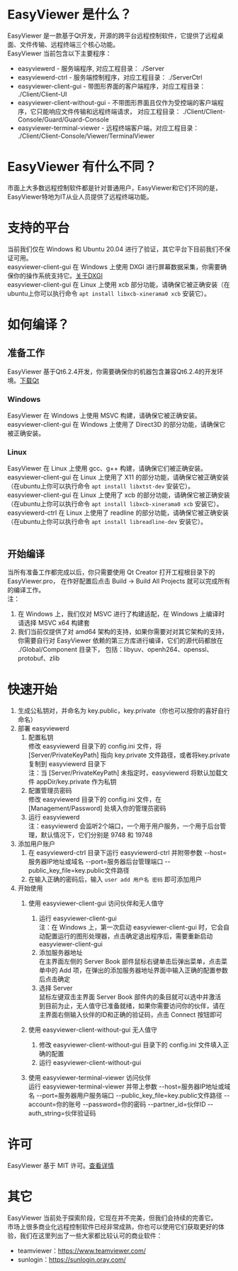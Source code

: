 # EasyViewer 是什么？
EasyViewer 是一款基于Qt开发，开源的跨平台远程控制软件，它提供了远程桌面、文件传输、远程终端三个核心功能。 <br/>
EasyViewer 当前包含以下主要程序：<br/>
- easyviewerd - 服务端程序, 对应工程目录： ./Server
- easyviewerd-ctrl - 服务端控制程序，对应工程目录： ./ServerCtrl
- easyviewer-client-gui - 带图形界面的客户端程序，对应工程目录： ./Client/Client-UI
- easyviewer-client-without-gui - 不带图形界面且仅作为受控端的客户端程序，它只能响应文件传输和远程终端请求， 对应工程目录： ./Client/Client-Console/Guard/Guard-Console
- easyviewer-terminal-viewer - 远程终端客户端，对应工程目录： ./Client/Client-Console/Viewer/TerminalViewer
# EasyViewer 有什么不同？
市面上大多数远程控制软件都是针对普通用户，EasyViewer和它们不同的是，EasyViewer特地为IT从业人员提供了远程终端功能。
# 支持的平台
当前我们仅在 Windows 和 Ubuntu 20.04 进行了验证，其它平台下目前我们不保证可用。<br/>
easyviewer-client-gui 在 Windows 上使用 DXGI 进行屏幕数据采集，你需要确保你的操作系统支持它。[关于DXGI](https://learn.microsoft.com/en-us/windows/win32/direct3ddxgi/d3d10-graphics-programming-guide-dxgi)<br/>
easyviewer-client-gui 在 Linux 上使用 xcb 部分功能，请确保它被正确安装（在ubuntu上你可以执行命令 `apt install libxcb-xinerama0 xcb` 安装它）。
# 如何编译？
## 准备工作
EasyViewer 基于Qt6.2.4开发，你需要确保你的机器包含兼容Qt6.2.4的开发环境。[下载Qt](https://www.qt.io/download)
### Windows
EasyViewer 在 Windows 上使用 MSVC 构建，请确保它被正确安装。<br/>
easyviewer-client-gui 在 Windows 上使用了 Direct3D 的部分功能，请确保它被正确安装。<br/>

### Linux
EasyViewer 在 Linux 上使用 gcc、g++ 构建，请确保它们被正确安装。<br/>
easyviewer-client-gui 在 Linux 上使用了 X11 的部分功能，请确保它被正确安装（在ubuntu上你可以执行命令 `apt install libxtst-dev` 安装它）。<br/>
easyviewer-client-gui 在 Linux 上使用了 xcb 的部分功能，请确保它被正确安装（在ubuntu上你可以执行命令 `apt install libxcb-xinerama0 xcb` 安装它）。<br/>
easyviewerd-ctrl 在 Linux 上使用了 readline 的部分功能，请确保它被正确安装（在ubuntu上你可以执行命令 `apt install libreadline-dev` 安装它）。<br/>
<br/>
## 开始编译
当所有准备工作都完成以后，你只需要使用 Qt Creator 打开工程根目录下的 EasyViewer.pro， 在作好配置后点击 Build -> Build All Projects 就可以完成所有的编译工作。</br>
注：<br/>
1. 在 Windows 上，我们仅对 MSVC 进行了构建适配，在 Windows 上编译时请选择 MSVC x64 构建套
2. 我们当前仅提供了对 amd64 架构的支持，如果你需要对对其它架构的支持，你需要自行对 EasyViewer 依赖的第三方库进行编译，它们的源代码都放在 ./Global/Component 目录下， 包括：libyuv、openh264、openssl、protobuf、zlib
# 快速开始
1. 生成公私钥对，并命名为 key.public，key.private（你也可以按你的喜好自行命名）
2. 部署 easyviewerd
   1. 配置私钥<br/>
        修改 easyviewerd 目录下的 config.ini 文件，将 [Server/PrivateKeyPath] 指向 key.private 文件路径，或者将key.private 复制到  easyviewerd 目录下<br/>
        注：当 [Server/PrivateKeyPath] 未指定时，easyviewerd 将默认加载文件 appDir/key.private 作为私钥
   2. 配置管理员密码<br/>
        修改 easyviewerd 目录下的 config.ini 文件，在 [Management/Password] 处填入你的管理员密码
   3. 运行 easyviewerd <br/>
      注：easyviewerd 会监听2个端口，一个用于用户服务，一个用于后台管理，默认情况下，它们分别是 9748 和 19748
3. 添加用户账户
   1. 在 easyviewerd-ctrl 目录下运行 easyviewerd-ctrl 并附带参数 --host=服务器IP地址或域名 --port=服务器后台管理端口 --public_key_file=key.public文件路径
   2. 在输入正确的密码后，输入 `user add 用户名 密码` 即可添加用户
4. 开始使用
   1. 使用 easyviewer-client-gui 访问伙伴和无人值守
      1. 运行 easyviewer-client-gui <br/>
            注：在 Windows 上，第一次启动 easyviewer-client-gui 时，它会自动配置运行的图形处理器，点击确定退出程序后，需要重新启动 easyviewer-client-gui
      2. 添加服务器地址</br>
            在主界面左侧的 Server Book 部件鼠标右键单击后弹出菜单，点击菜单中的 Add 项，在弹出的添加服务器地址界面中输入正确的配置参数后点击确定
      3. 选择 Server<br/>
            鼠标左键双击主界面  Server Book 部件内的条目就可以选中并激活</br>
            到目前为止，无人值守已准备就绪，如果你需要访问你的伙伴，请在主界面右侧输入伙伴的ID和正确的验证码，点击 Connect 按钮即可

   2. 使用 easyviewer-client-without-gui 无人值守
      1. 修改 easyviewer-client-without-gui 目录下的 config.ini 文件填入正确的配置
      2. 运行 easyviewer-client-without-gui
   3. 使用 easyviewer-terminal-viewer 访问伙伴<br/>
        运行 easyviewer-terminal-viewer 并带上参数 --host=服务器IP地址或域名 --port=服务器用户服务端口 --public_key_file=key.public文件路径 --account=你的账号 --password=你的密码 --partner_id=伙伴ID --auth_string=伙伴验证码
# 许可
EasyViewer 基于 MIT 许可。[查看详情](https://github.com/Tancen/EasyViewer/blob/dev/LICENSE)
# 其它
EasyViewer 当前处于探索阶段，它现在并不完美，但我们会持续的完善它。<br/>
市场上很多商业化远程控制软件已经非常成熟，你也可以使用它们获取更好的体验，我们在这里列出了一些大家都比较认可的商业软件：<br/>
- teamviewer：https://www.teamviewer.com/
- sunlogin：https://sunlogin.oray.com/
